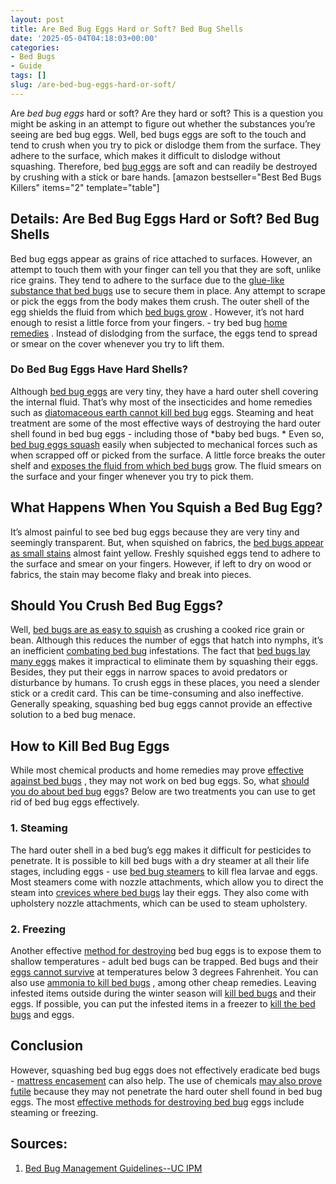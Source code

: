 ```yaml
---
layout: post
title: Are Bed Bug Eggs Hard or Soft? Bed Bug Shells
date: '2025-05-04T04:18:03+00:00'
categories:
- Bed Bugs
- Guide
tags: []
slug: /are-bed-bug-eggs-hard-or-soft/
---
```


Are
*bed bug eggs*
hard or soft? Are they hard or soft? This is a question you might be asking in an attempt to figure out whether the substances you’re seeing are bed bug eggs.
Well, bed bugs eggs are soft to the touch and tend to crush when you try to pick or dislodge them from the surface.
They adhere to the surface, which makes it difficult to dislodge without squashing. Therefore, bed
[bug eggs](https://pestpolicy.com/how-to-kill-bed-bug-eggs/)
are soft and can readily be destroyed by crushing with a stick or bare hands.
[amazon bestseller="Best Bed Bugs Killers" items="2" template="table"]
## **Details: Are Bed Bug Eggs Hard or Soft? Bed Bug Shells**
Bed bug eggs appear as grains of rice attached to surfaces. However, an attempt to touch them with your finger can tell you that they are soft, unlike rice grains.
They tend to adhere to the surface due to the
[glue-like substance that bed bugs](https://pestpolicy.com/what-does-bed-bug-poop-look-like/)
use to secure them in place. Any attempt to scrape or pick the eggs from the body makes them crush.
The outer shell of the egg shields the fluid from which
[bed bugs grow](https://pestpolicy.com/pictures-of-bed-bug-bites/)
. However, it’s not hard enough to resist a little force from your fingers. - try bed bug
[home remedies](https://pestpolicy.com/home-remedies-for-bed-bugs/)
.
Instead of dislodging from the surface, the eggs tend to spread or smear on the cover whenever you try to lift them.
### **Do Bed Bug Eggs Have Hard Shells?**
Although
[bed bug eggs](https://pestpolicy.com/does-lysol-kill-bed-bugs/)
are very tiny, they have a hard outer shell covering the internal fluid. That’s why most of the insecticides and home remedies such as
[diatomaceous earth cannot kill bed bug](https://pestpolicy.com/does-diatomaceous-earth-kill-bed-bugs/)
eggs.
Steaming and heat treatment are some of the most effective ways of destroying the hard outer shell found in bed bug eggs - including those of
*baby bed bugs. *
Even so,
[bed bug eggs squash](https://pestpolicy.com/harris-bed-bug-killer-review/)
easily when subjected to mechanical forces such as when scrapped off or picked from the surface.
A little force breaks the outer shelf and
[exposes the fluid from which bed bugs](https://pestpolicy.com/how-to-get-rid-of-bed-bugs-fast/)
grow. The fluid smears on the surface and your finger whenever you try to pick them.
## **What Happens When You Squish a Bed Bug Egg?**
It’s almost painful to see bed bug eggs because they are very tiny and seemingly transparent.
But, when squished on fabrics, the
[bed bugs appear as small stains](https://pestpolicy.com/what-happens-when-you-squish-a-bed-bug/)
almost faint yellow.
Freshly squished eggs tend to adhere to the surface and smear on your fingers. However, if left to dry on wood or fabrics, the stain may become flaky and break into pieces.
## **Should You Crush Bed Bug Eggs?**
Well,
[bed bugs are as easy to squish](https://pestpolicy.com/bed-bugs-vs-mites/)
as crushing a cooked rice grain or bean. Although this reduces the number of eggs that hatch into nymphs, it’s an inefficient
[combating bed bug](https://pestpolicy.com/proof-bed-bug-spray-review/)
infestations.
The fact that
[bed bugs lay many eggs](https://pestpolicy.com/what-causes-bed-bugs/)
makes it impractical to eliminate them by squashing their eggs. Besides, they put their eggs in narrow spaces to avoid predators or disturbance by humans.
To crush eggs in these places, you need a slender stick or a credit card. This can be time-consuming and also ineffective.
Generally speaking, squashing bed bug eggs cannot provide an effective solution to a bed bug menace.
## **How to Kill Bed Bug Eggs**
While most chemical products and home remedies may prove
[effective against bed bugs](https://pestpolicy.com/ortho-home-defense-dual-action-bed-bug-killer-review/)
, they may not work on bed bug eggs.
So, what
[should you do about bed bug](https://pestpolicy.com/essential-oils-for-bed-bugs/)
eggs? Below are two treatments you can use to get rid of bed bug eggs effectively.
### **1. Steaming**
The hard outer shell in a bed bug’s egg makes it difficult for pesticides to penetrate.
It is possible to kill bed bugs with a dry steamer at all their life stages, including eggs - use
[bed bug steamers](https://pestpolicy.com/best-bed-bug-steamer/)
to kill flea larvae and eggs.
Most steamers come with nozzle attachments, which allow you to direct the steam into
[crevices where bed bugs](https://pestpolicy.com/bed-bug-bites-vs-mosquito-bites/)
lay their eggs.
They also come with upholstery nozzle attachments, which can be used to steam upholstery.
### **2. Freezing**
Another effective
[method for destroying](https://pestpolicy.com/how-to-kill-flea-eggs/)
bed bug eggs is to expose them to shallow temperatures - adult bed bugs can be trapped.
Bed bugs and their
[eggs cannot survive](https://pestpolicy.com/can-bed-bugs-survive-in-water/)
at temperatures below 3 degrees Fahrenheit. You can also use
[ammonia to kill bed bugs](https://www.bedbugsinsider.com/can-you-kill-bed-bugs-with-ammonia/)
, among other cheap remedies.
Leaving infested items outside during the winter season will
[kill bed bugs](https://pestpolicy.com/does-vinegar-kill-bed-bugs/)
and their eggs. If possible, you can put the infested items in a freezer to
[kill the bed bugs](https://pestpolicy.com/does-lavender-kill-bed-bugs/)
and eggs.
## **Conclusion**
However, squashing bed bug eggs does not effectively eradicate bed bugs -
[mattress encasement](https://pestpolicy.com/best-bed-bug-mattress-encasements/)
can also help.
The use of chemicals
[may also prove futile](https://pestpolicy.com/does-rubbing-alcohol-kill-bed-bugs/)
because they may not penetrate the hard outer shell found in bed bug eggs. The most
[effective methods for destroying bed bug](https://pestpolicy.com/tea-tree-oil-for-bed-bugs/)
eggs include steaming or freezing.
## Sources:
1. [Bed Bug Management Guidelines--UC IPM](http://ipm.ucanr.edu/PMG/PESTNOTES/pn7454.html)
